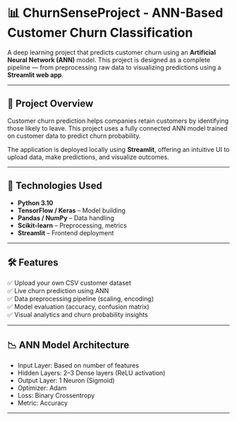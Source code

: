 # 📊 ChurnSenseProject - ANN-Based Customer Churn Classification

A deep learning project that predicts customer churn using an **Artificial Neural Network (ANN)** model. This project is designed as a complete pipeline — from preprocessing raw data to visualizing predictions using a **Streamlit web app**.

---

## 🚀 Project Overview

Customer churn prediction helps companies retain customers by identifying those likely to leave. This project uses a fully connected ANN model trained on customer data to predict churn probability.

The application is deployed locally using **Streamlit**, offering an intuitive UI to upload data, make predictions, and visualize outcomes.

---

## 🧠 Technologies Used

- **Python 3.10**
- **TensorFlow / Keras** – Model building
- **Pandas / NumPy** – Data handling
- **Scikit-learn** – Preprocessing, metrics
- **Streamlit** – Frontend deployment

---

## 🛠️ Features

✅ Upload your own CSV customer dataset  
✅ Live churn prediction using ANN  
✅ Data preprocessing pipeline (scaling, encoding)  
✅ Model evaluation (accuracy, confusion matrix)  
✅ Visual analytics and churn probability insights

---

## 📉 ANN Model Architecture

- Input Layer: Based on number of features
- Hidden Layers: 2–3 Dense layers (ReLU activation)
- Output Layer: 1 Neuron (Sigmoid)
- Optimizer: Adam  
- Loss: Binary Crossentropy  
- Metric: Accuracy  

---


